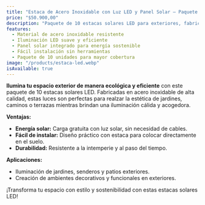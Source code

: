 ```yaml
---
title: "Estaca de Acero Inoxidable con Luz LED y Panel Solar – Paquete de 10 Unidades"
price: "$50.900,00"
description: "Paquete de 10 estacas solares LED para exteriores, fabricadas en acero inoxidable con panel solar integrado, ideales para iluminar jardines, caminos y patios."
features:
  - Material de acero inoxidable resistente
  - Iluminación LED suave y eficiente
  - Panel solar integrado para energía sostenible
  - Fácil instalación sin herramientas
  - Paquete de 10 unidades para mayor cobertura
image: "/products/estaca-led.webp"
isAvailable: true
---
```


**Ilumina tu espacio exterior de manera ecológica y eficiente** con este paquete de 10 estacas solares LED. Fabricadas en acero inoxidable de alta calidad, estas luces son perfectas para realzar la estética de jardines, caminos o terrazas mientras brindan una iluminación cálida y acogedora.

**Ventajas:**

- **Energía solar:** Carga gratuita con luz solar, sin necesidad de cables.
- **Fácil de instalar:** Diseño práctico con estaca para colocar directamente en el suelo.
- **Durabilidad:** Resistente a la intemperie y al paso del tiempo.

**Aplicaciones:**

- Iluminación de jardines, senderos y patios exteriores.
- Creación de ambientes decorativos y funcionales en exteriores.

¡Transforma tu espacio con estilo y sostenibilidad con estas estacas solares LED!
